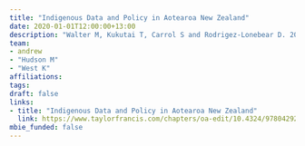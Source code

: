 ```yaml
---
title: "Indigenous Data and Policy in Aotearoa New Zealand"
date: 2020-01-01T12:00:00+13:00
description: "Walter M, Kukutai T, Carrol S and Rodrigez-Lonebear D. 2020. Indigenous Data Sovereignty and Policy. Routledge."
team:
- andrew
- "Hudson M"
- "West K"
affiliations:
tags:
draft: false
links:
- title: "Indigenous Data and Policy in Aotearoa New Zealand"
  link: https://www.taylorfrancis.com/chapters/oa-edit/10.4324/9780429273957-5/indigenous-data-policy-aotearoa-new-zealand-andrew-sporle-maui-hudson-kiri-west
mbie_funded: false
---
```

